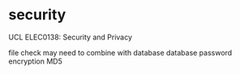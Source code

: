 <!--
 * @Author: uceewl4 uceewl4@ucl.ac.uk
 * @Date: 2024-03-05 11:10:24
 * @LastEditors: uceewl4 uceewl4@ucl.ac.uk
 * @LastEditTime: 2024-03-09 12:07:11
 * @FilePath: /security/README.md
 * @Description: 这是默认设置,请设置`customMade`, 打开koroFileHeader查看配置 进行设置: https://github.com/OBKoro1/koro1FileHeader/wiki/%E9%85%8D%E7%BD%AE
-->
# security
UCL ELEC0138: Security and Privacy


file check may need to combine with database
database password encryption MD5


<!-- brute force kali commands -->
<!-- 1. sudo apt install openssh-client
2. sudo service ssh start
3. sudo hydra -l root -P /usr/share/wordlists/metasplpoit/unix_passwords.txt 127.0.0.1 ssh -t 4 -V -->
<!-- or 192.168.64.3 -->